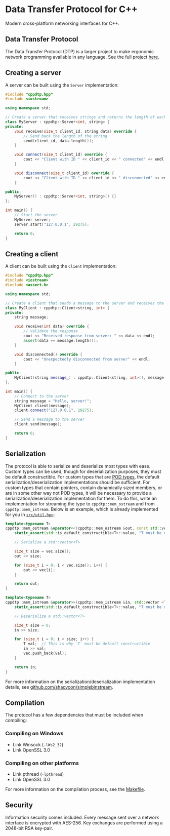 # Data Transfer Protocol for C++

Modern cross-platform networking interfaces for C++.

## Data Transfer Protocol

The Data Transfer Protocol (DTP) is a larger project to make ergonomic network programming available in any language.
See the full project [here](https://wkhallen.com/dtp/).

## Creating a server

A server can be built using the `Server` implementation:

```c++
#include "cppdtp.hpp"
#include <iostream>

using namespace std;

// Create a server that receives strings and returns the length of each string
class MyServer : cppdtp::Server<int, string> {
private:
    void receive(size_t client_id, string data) override {
        // Send back the length of the string
        send(client_id, data.length());
    }

    void connect(size_t client_id) override {
        cout << "Client with ID " << client_id << " connected" << endl;
    }

    void disconnect(size_t client_id) override {
        cout << "Client with ID " << client_id << " disconnected" << endl;
    }

public:
    MyServer() : cppdtp::Server<int, string>() {}
};

int main() {
    // Start the server
    MyServer server;
    server.start("127.0.0.1", 29275);

    return 0;
}
```

## Creating a client

A client can be built using the `Client` implementation:

```c++
#include "cppdtp.hpp"
#include <iostream>
#include <assert.h>

using namespace std;

// Create a client that sends a message to the server and receives the length of the message
class MyClient : cppdtp::Client<string, int> {
private:
    string message;

    void receive(int data) override {
        // Validate the response
        cout << "Received response from server: " << data << endl;
        assert(data == message.length());
    }

    void disconnected() override {
        cout << "Unexpectedly disconnected from server" << endl;
    }

public:
    MyClient(string message_) : cppdtp::Client<string, int>(), message(message_) {}
};

int main() {
    // Connect to the server
    string message = "Hello, server!";
    MyClient client(message);
    client.connect("127.0.0.1", 29275);

    // Send a message to the server
    client.send(message);

    return 0;
}
```

## Serialization

The protocol is able to serialize and deserialize most types with ease. Custom types can be used, though for
deserialization purposes, they must be default constructible. For custom types that
are [POD types](https://stackoverflow.com/questions/146452/what-are-pod-types-in-c), the default
serialization/deserialization implementations should be sufficient. For custom types that contain pointers, contain
dynamically sized members, or are in some other way not POD types, it will be necessary to provide a
serialization/deserialization implementation for them. To do this, write an implementation for streaming the type
to `cppdtp::mem_ostream` and from `cppdtp::mem_istream`. Below is an example, which is already implemented for you
in [`src/util.hpp`](src/util.hpp):

```c++
template<typename T>
cppdtp::mem_ostream &operator<<(cppdtp::mem_ostream &out, const std::vector <T> &vec) {
    static_assert(std::is_default_constructible<T>::value, "T must be default constructible");

    // Serialize a std::vector<T>

    size_t size = vec.size();
    out << size;

    for (size_t i = 0; i < vec.size(); i++) {
        out << vec[i];
    }

    return out;
}

template<typename T>
cppdtp::mem_istream &operator>>(cppdtp::mem_istream &in, std::vector <T> &vec) {
    static_assert(std::is_default_constructible<T>::value, "T must be default constructible");

    // Deserialize a std::vector<T>

    size_t size = 0;
    in >> size;

    for (size_t i = 0; i < size; i++) {
        T val;  // This is why `T` must be default constructible
        in >> val;
        vec.push_back(val);
    }

    return in;
}
```

For more information on the serialization/deserialization implementation details,
see [github.com/shaovoon/simplebinstream](https://github.com/shaovoon/simplebinstream).

## Compilation

The protocol has a few dependencies that must be included when compiling:

### Compiling on Windows

- Link Winsock (`-lWs2_32`)
- Link OpenSSL 3.0

### Compiling on other platforms

- Link pthread (`-lpthread`)
- Link OpenSSL 3.0

For more information on the compilation process, see the [Makefile](Makefile).

## Security

Information security comes included. Every message sent over a network interface is encrypted with AES-256. Key
exchanges are performed using a 2048-bit RSA key-pair.
